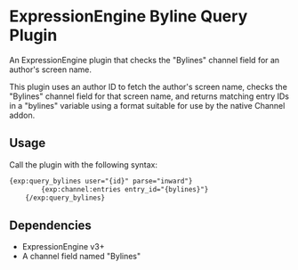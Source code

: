 # ExpressionEngine Byline Query Plugin

An ExpressionEngine plugin that checks the "Bylines" channel field for an author's screen name.

This plugin uses an author ID to fetch the author's screen name, checks the "Bylines" channel field for that screen name, and returns matching entry IDs in a "bylines" variable using a format suitable for use by the native Channel addon.

## Usage

Call the plugin with the following syntax:

```mustache
{exp:query_bylines user="{id}" parse="inward"}
        {exp:channel:entries entry_id="{bylines}"}
    {/exp:query_bylines}
```

## Dependencies

- ExpressionEngine v3+
- A channel field named "Bylines"
